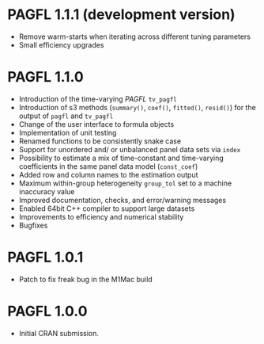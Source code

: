 # PAGFL 1.1.1 (development version)

* Remove warm-starts when iterating across different tuning parameters
* Small efficiency upgrades

# PAGFL 1.1.0

* Introduction of the time-varying *PAGFL* `tv_pagfl`
* Introduction of s3 methods (`summary()`, `coef()`, `fitted()`, `resid()`) for the output of `pagfl` and `tv_pagfl`
* Change of the user interface to formula objects
* Implementation of unit testing
* Renamed functions to be consistently snake case
* Support for unordered and/ or unbalanced panel data sets via `index`
* Possibility to estimate a mix of time-constant and time-varying coefficients in the same panel data model (`const_coef`)
* Added row and column names to the estimation output
* Maximum within-group heterogeneity `group_tol` set to a machine inaccuracy value
* Improved documentation, checks, and error/warning messages
* Enabled 64bit C++ compiler to support large datasets
* Improvements to efficiency and numerical stability
* Bugfixes

# PAGFL 1.0.1

* Patch to fix freak bug in the M1Mac build

# PAGFL 1.0.0

* Initial CRAN submission.
